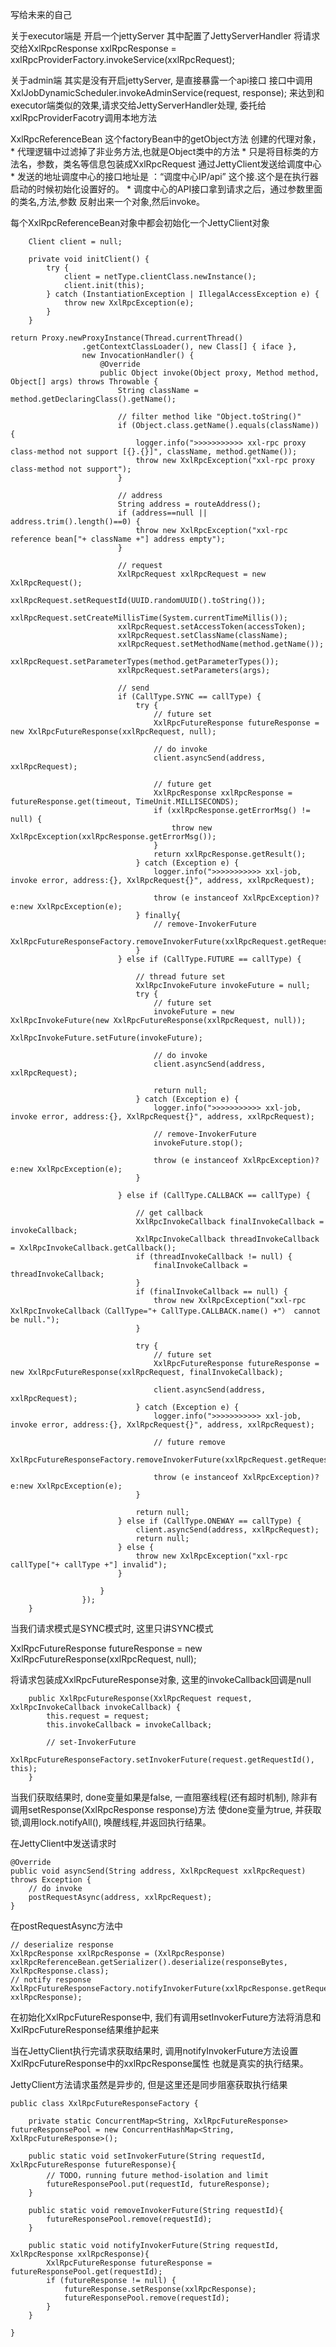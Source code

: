 写给未来的自己

关于executor端是  开启一个jettyServer 其中配置了JettyServerHandler
将请求交给XxlRpcResponse xxlRpcResponse = xxlRpcProviderFactory.invokeService(xxlRpcRequest);



关于admin端 其实是没有开启jettyServer, 是直接暴露一个api接口
接口中调用XxlJobDynamicScheduler.invokeAdminService(request, response);
来达到和executor端类似的效果,请求交给JettyServerHandler处理, 委托给xxlRpcProviderFacotry调用本地方法


XxlRpcReferenceBean 这个factoryBean中的getObject方法 创建的代理对象，
     * 代理逻辑中过滤掉了非业务方法,也就是Object类中的方法
     * 只是将目标类的方法名，参数，类名等信息包装成XxlRpcRequest 通过JettyClient发送给调度中心
     * 发送的地址调度中心的接口地址是 ：“调度中心IP/api” 这个接.这个是在执行器启动的时候初始化设置好的。
     * 调度中心的API接口拿到请求之后，通过参数里面的类名,方法,参数 反射出来一个对象,然后invoke。
 
每个XxlRpcReferenceBean对象中都会初始化一个JettyClient对象  
  
```
	Client client = null;

	private void initClient() {
		try {
			client = netType.clientClass.newInstance();
			client.init(this);
		} catch (InstantiationException | IllegalAccessException e) {
			throw new XxlRpcException(e);
		}
	}
```

```
return Proxy.newProxyInstance(Thread.currentThread()
				.getContextClassLoader(), new Class[] { iface },
				new InvocationHandler() {
					@Override
					public Object invoke(Object proxy, Method method, Object[] args) throws Throwable {
						String className = method.getDeclaringClass().getName();

						// filter method like "Object.toString()"
						if (Object.class.getName().equals(className)) {
							logger.info(">>>>>>>>>>> xxl-rpc proxy class-method not support [{}.{}]", className, method.getName());
							throw new XxlRpcException("xxl-rpc proxy class-method not support");
						}

						// address
						String address = routeAddress();
						if (address==null || address.trim().length()==0) {
							throw new XxlRpcException("xxl-rpc reference bean["+ className +"] address empty");
						}

						// request
						XxlRpcRequest xxlRpcRequest = new XxlRpcRequest();
	                    xxlRpcRequest.setRequestId(UUID.randomUUID().toString());
	                    xxlRpcRequest.setCreateMillisTime(System.currentTimeMillis());
	                    xxlRpcRequest.setAccessToken(accessToken);
	                    xxlRpcRequest.setClassName(className);
	                    xxlRpcRequest.setMethodName(method.getName());
	                    xxlRpcRequest.setParameterTypes(method.getParameterTypes());
	                    xxlRpcRequest.setParameters(args);
	                    
	                    // send
						if (CallType.SYNC == callType) {
							try {
								// future set
								XxlRpcFutureResponse futureResponse = new XxlRpcFutureResponse(xxlRpcRequest, null);

								// do invoke
								client.asyncSend(address, xxlRpcRequest);

								// future get
								XxlRpcResponse xxlRpcResponse = futureResponse.get(timeout, TimeUnit.MILLISECONDS);
								if (xxlRpcResponse.getErrorMsg() != null) {
									throw new XxlRpcException(xxlRpcResponse.getErrorMsg());
								}
								return xxlRpcResponse.getResult();
							} catch (Exception e) {
								logger.info(">>>>>>>>>>> xxl-job, invoke error, address:{}, XxlRpcRequest{}", address, xxlRpcRequest);

								throw (e instanceof XxlRpcException)?e:new XxlRpcException(e);
							} finally{
								// remove-InvokerFuture
                                XxlRpcFutureResponseFactory.removeInvokerFuture(xxlRpcRequest.getRequestId());
							}
						} else if (CallType.FUTURE == callType) {

							// thread future set
							XxlRpcInvokeFuture invokeFuture = null;
                            try {
								// future set
								invokeFuture = new XxlRpcInvokeFuture(new XxlRpcFutureResponse(xxlRpcRequest, null));
								XxlRpcInvokeFuture.setFuture(invokeFuture);

                                // do invoke
                                client.asyncSend(address, xxlRpcRequest);

                                return null;
                            } catch (Exception e) {
								logger.info(">>>>>>>>>>> xxl-job, invoke error, address:{}, XxlRpcRequest{}", address, xxlRpcRequest);

								// remove-InvokerFuture
								invokeFuture.stop();

								throw (e instanceof XxlRpcException)?e:new XxlRpcException(e);
                            }

						} else if (CallType.CALLBACK == callType) {

							// get callback
							XxlRpcInvokeCallback finalInvokeCallback = invokeCallback;
							XxlRpcInvokeCallback threadInvokeCallback = XxlRpcInvokeCallback.getCallback();
							if (threadInvokeCallback != null) {
								finalInvokeCallback = threadInvokeCallback;
							}
							if (finalInvokeCallback == null) {
								throw new XxlRpcException("xxl-rpc XxlRpcInvokeCallback（CallType="+ CallType.CALLBACK.name() +"） cannot be null.");
							}

							try {
								// future set
								XxlRpcFutureResponse futureResponse = new XxlRpcFutureResponse(xxlRpcRequest, finalInvokeCallback);

								client.asyncSend(address, xxlRpcRequest);
							} catch (Exception e) {
								logger.info(">>>>>>>>>>> xxl-job, invoke error, address:{}, XxlRpcRequest{}", address, xxlRpcRequest);

								// future remove
								XxlRpcFutureResponseFactory.removeInvokerFuture(xxlRpcRequest.getRequestId());

								throw (e instanceof XxlRpcException)?e:new XxlRpcException(e);
							}

							return null;
						} else if (CallType.ONEWAY == callType) {
                            client.asyncSend(address, xxlRpcRequest);
                            return null;
                        } else {
							throw new XxlRpcException("xxl-rpc callType["+ callType +"] invalid");
						}

					}
				});
	}
```

当我们请求模式是SYNC模式时, 这里只讲SYNC模式

XxlRpcFutureResponse futureResponse = new XxlRpcFutureResponse(xxlRpcRequest, null);

将请求包装成XxlRpcFutureResponse对象, 这里的invokeCallback回调是null

```
	public XxlRpcFutureResponse(XxlRpcRequest request, XxlRpcInvokeCallback invokeCallback) {
		this.request = request;
		this.invokeCallback = invokeCallback;

		// set-InvokerFuture
		XxlRpcFutureResponseFactory.setInvokerFuture(request.getRequestId(), this);
	}
```

当我们获取结果时, done变量如果是false, 一直阻塞线程(还有超时机制), 除非有调用setResponse(XxlRpcResponse response)方法
使done变量为true, 并获取锁,调用lock.notifyAll(), 唤醒线程,并返回执行结果。

在JettyClient中发送请求时

	@Override
	public void asyncSend(String address, XxlRpcRequest xxlRpcRequest) throws Exception {
		// do invoke
		postRequestAsync(address, xxlRpcRequest);
	}
	
在postRequestAsync方法中

```
// deserialize response
XxlRpcResponse xxlRpcResponse = (XxlRpcResponse) xxlRpcReferenceBean.getSerializer().deserialize(responseBytes, XxlRpcResponse.class);
// notify response
XxlRpcFutureResponseFactory.notifyInvokerFuture(xxlRpcResponse.getRequestId(), xxlRpcResponse);
```


在初始化XxlRpcFutureResponse中, 我们有调用setInvokerFuture方法将消息和XxlRpcFutureResponse结果维护起来

当在JettyClient执行完请求获取结果时, 调用notifyInvokerFuture方法设置XxlRpcFutureResponse中的xxlRpcResponse属性
也就是真实的执行结果。


JettyClient方法请求虽然是异步的, 但是这里还是同步阻塞获取执行结果



```
public class XxlRpcFutureResponseFactory {

    private static ConcurrentMap<String, XxlRpcFutureResponse> futureResponsePool = new ConcurrentHashMap<String, XxlRpcFutureResponse>();

    public static void setInvokerFuture(String requestId, XxlRpcFutureResponse futureResponse){
        // TODO，running future method-isolation and limit
        futureResponsePool.put(requestId, futureResponse);
    }

    public static void removeInvokerFuture(String requestId){
        futureResponsePool.remove(requestId);
    }

    public static void notifyInvokerFuture(String requestId, XxlRpcResponse xxlRpcResponse){
        XxlRpcFutureResponse futureResponse = futureResponsePool.get(requestId);
        if (futureResponse != null) {
            futureResponse.setResponse(xxlRpcResponse);
            futureResponsePool.remove(requestId);
        }
    }

}
```


